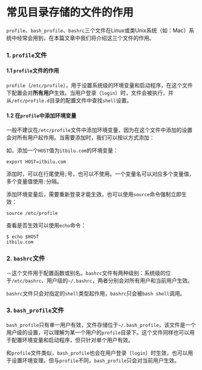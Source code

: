 # 常见目录存储的文件的作用

`profile`、`bash_profile`、`bashrc`三个文件在Linux或类Unix系统（如：Mac）系统中经常会用到，在本篇文章中我们将介绍这三个文件的作用。

### 1. `profile`文件

#### 1.1 `profile`文件的作用

`profile`（`/etc/profile`），用于设置系统级的环境变量和启动程序，在这个文件下配置会对**所有用户**生效。当用户登录（`login`）时，文件会被执行，并从`/etc/profile.d`目录的配置文件中查找`shell`设置。



#### 1.2 在`profile`中添加环境变量

一般不建议在`/etc/profile`文件中添加环境变量，因为在这个文件中添加的设置会对所有用户起作用。当需要添加时，我们可以按以方式添加：

如，添加一个`HOST`值为`itbilu.com`的环境变量：

```
export HOST=itbilu.com
```

添加时，可以在行尾使用`;`号，也可以不使用。一个变量名可以对应多个变量值，多个变量值使用`:`分隔。

添加环境变量后，需要重新登录才能生效，也可以使用`source`命令强制立即生效：

```
source /etc/profile
```

查看是否生效可以使用`echo`命令：

```
$ echo $HOST
itbilu.com
```



### 2. `bashrc`文件

－这个文件用于配置函数或别名。`bashrc`文件有两种级别：系统级的位于`/etc/bashrc`、用户级的`~/.bashrc`，两者分别会对所有用户和当前用户生效。

`bashrc`文件只会对指定的`shell`类型起作用，`bashrc`只会被`bash shell`调用。



### 3. `bash_profile`文件

`bash_profile`只有单一用户有效，文件存储位于`~/.bash_profile`，该文件是一个用户级的设置，可以理解为某一个用户的`profile`目录下。这个文件同样也可以用于配置环境变量和启动程序，但只针对单个用户有效。

和`profile`文件类似，`bash_profile`也会在用户登录（`login`）时生效，也可以用于设置环境变理。但与`profile`不同，`bash_profile`只会对当前用户生效。